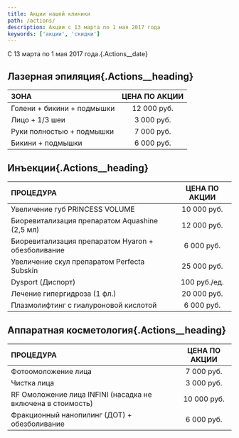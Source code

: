 ```yaml
---
title: Акции нашей клиники
path: /actions/
description: Акции с 13 марта по 1 мая 2017 года
keywords: ['акции', 'скидки']
---
```


C 13 марта по 1 мая 2017 года.{.Actions__date}

## Лазерная эпиляция{.Actions__heading}

| ЗОНА                       | ЦЕНА ПО АКЦИИ |
|:---------------------------|:-------------:|
| Голени + бикини + подмышки |  12 000 руб.  |
| Лицо + 1/3 шеи             |  3 000 руб.   |
| Руки полностью + подмышки  |  7 000 руб.   |
| Бикини + подмышки          |  6 000 руб.   |


## Инъекции{.Actions__heading}

| ПРОЦЕДУРА                                          | ЦЕНА ПО АКЦИИ |
|:---------------------------------------------------|:-------------:|
| Увеличение губ PRINCESS VOLUME                     |  10 000 руб.  |
| Биоревитализация препаратом Aquashine (2,5 мл)     |  12 000 руб.  |
| Биоревитализация препаратом Hyaron + обезболивание |  6 000 руб.   |
| Увеличение скул препаратом Perfecta Subskin        |  25 000 руб.  |
| Dysport (Диспорт)                                  | 100 руб./ед.  |
| Лечение гипергидроза (1 фл.)                       |  20 000 руб.  |
| Плазмолифтинг с гиалуроновой кислотой              |  6 000 руб.   |

## Аппаратная косметология{.Actions__heading}

| ПРОЦЕДУРА                                                   | ЦЕНА ПО АКЦИИ |
|:------------------------------------------------------------|:--------------:|
| Фотоомоложение лица                                         |    7 000 руб. |
| Чистка лица                                                 |    3 000 руб. |
| RF Омоложение лица INFINI (насадка не включена в стоимость) |   10 000 руб. |
| Фракционный нанопилинг (ДОТ) + обезболивание                |    6 000 руб. |





